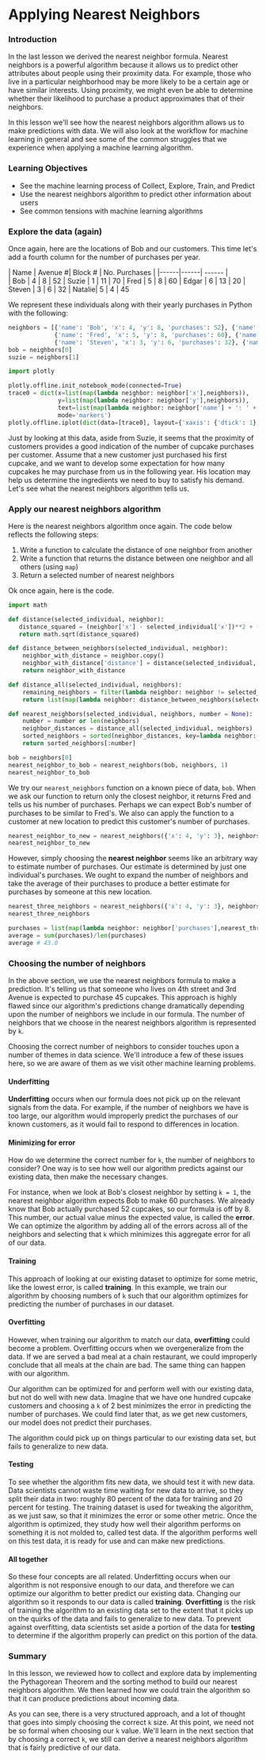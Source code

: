 
# Applying Nearest Neighbors 

### Introduction

In the last lesson we derived the nearest neighbor formula.  Nearest neighbors is a powerful algorithm because it allows us to predict other attributes about people using their proximity data.  For example, those who live in a particular neighborhood may be more likely to be a certain age or have similar interests.  Using proximity, we might even be able to determine whether their likelihood to purchase a product approximates that of their neighbors.

In this lesson we'll see how the nearest neighbors algorithm allows us to make predictions with data.  We will also look at the workflow for machine learning in general and see some of the common struggles that we experience when applying a machine learning algorithm. 

###  Learning Objectives

* See the machine learning process of Collect, Explore, Train, and Predict 
* Use the nearest neighbors algorithm to predict other information about users
* See common tensions with machine learning algorithms

### Explore the data (again)

Once again, here are the locations of Bob and our customers.  This time let's add a fourth column for the number of purchases per year.

| Name | Avenue #| Block # | No. Purchases |
|------|------| ------     |  
| Bob    | 4  |     8     | 52
| Suzie  | 1  |     11     | 70
| Fred   | 5  |     8     | 60
| Edgar  | 6  |     13     | 20
| Steven | 3  |     6     | 32
| Natalie| 5  |     4     | 45

We represent these individuals along with their yearly purchases in Python with the following:


```python
neighbors = [{'name': 'Bob', 'x': 4, 'y': 8, 'purchases': 52}, {'name': 'Suzie', 'x': 1, 'y': 11, 'purchases': 70}, 
             {'name': 'Fred', 'x': 5, 'y': 8, 'purchases': 60}, {'name': 'Edgar', 'x': 6, 'y': 13, 'purchases': 20},
             {'name': 'Steven', 'x': 3, 'y': 6, 'purchases': 32}, {'name': 'Natalie', 'x': 5, 'y': 4, 'purchases': 45}]
bob = neighbors[0]
suzie = neighbors[1]
```


```python
import plotly

plotly.offline.init_notebook_mode(connected=True)
trace0 = dict(x=list(map(lambda neighbor: neighbor['x'],neighbors)), 
              y=list(map(lambda neighbor: neighbor['y'],neighbors)),
              text=list(map(lambda neighbor: neighbor['name'] + ': ' + str(neighbor['purchases']),neighbors)),
              mode='markers')
plotly.offline.iplot(dict(data=[trace0], layout={'xaxis': {'dtick': 1}, 'yaxis': {'dtick': 1}}))
```

Just by looking at this data, aside from Suzie, it seems that the proximity of customers provides a good indication of the number of cupcake purchases per customer.  Assume that a new customer just purchased his first cupcake, and we want to develop some expectation for how many cupcakes he may purchase from us in the following year.  His location may help us determine the ingredients we need to buy to satisfy his demand.  Let's see what the nearest neighbors algorithm tells us.

### Apply our nearest neighbors algorithm

Here is the nearest neighbors algorithm once again.  The code below reflects the following steps:

1. Write a function to calculate the distance of one neighbor from another
2. Write a function that returns the distance between one neighbor and all others (using `map`)
3. Return a selected number of nearest neighbors

Ok once again, here is the code.


```python
import math

def distance(selected_individual, neighbor):
   distance_squared = (neighbor['x'] - selected_individual['x'])**2 + (neighbor['y'] - selected_individual['y'])**2
   return math.sqrt(distance_squared)

def distance_between_neighbors(selected_individual, neighbor):
    neighbor_with_distance = neighbor.copy()
    neighbor_with_distance['distance'] = distance(selected_individual, neighbor)
    return neighbor_with_distance

def distance_all(selected_individual, neighbors):
    remaining_neighbors = filter(lambda neighbor: neighbor != selected_individual, neighbors)
    return list(map(lambda neighbor: distance_between_neighbors(selected_individual, neighbor), remaining_neighbors))
```


```python
def nearest_neighbors(selected_individual, neighbors, number = None):
    number = number or len(neighbors)
    neighbor_distances = distance_all(selected_individual, neighbors)
    sorted_neighbors = sorted(neighbor_distances, key=lambda neighbor: neighbor['distance'])
    return sorted_neighbors[:number]
```


```python
bob = neighbors[0]
nearest_neighbor_to_bob = nearest_neighbors(bob, neighbors, 1)
nearest_neighbor_to_bob
```

We try our `nearest_neighbors` function on a known piece of data, `bob`.  When we ask our function to return only the closest neighbor, it returns Fred and tells us his number of purchases.  Perhaps we can expect Bob's number of purchases to be similar to Fred's.  We also can apply the function to a customer at new location to predict this customer's number of purchases.


```python
nearest_neighbor_to_new = nearest_neighbors({'x': 4, 'y': 3}, neighbors, 1)
nearest_neighbor_to_new
```

However, simply choosing the **nearest neighbor** seems like an arbitrary way to estimate number of purchases.  Our estimate is determined by just one individual's purchases.  We ought to expand the number of neighbors and take the average of their purchases to produce a better estimate for purchases by someone at this new location.


```python
nearest_three_neighbors = nearest_neighbors({'x': 4, 'y': 3}, neighbors, 3)
nearest_three_neighbors
```


```python
purchases = list(map(lambda neighbor: neighbor['purchases'],nearest_three_neighbors))
average = sum(purchases)/len(purchases)
average # 43.0
```

### Choosing the number of neighbors

In the above section, we use the nearest neighbors formula to make a prediction.  It's telling us that someone who lives on 4th street and 3rd Avenue is expected to purchase 45 cupcakes.  This approach is highly flawed since our algorithm's predictions change dramatically depending upon the number of neighbors we include in our formula.  The number of neighbors that we choose in the nearest neighbors algorithm is represented by `k`.

Choosing the correct number of neighbors to consider touches upon a number of themes in data science.  We'll introduce a few of these issues here, so we are aware of them as we visit other machine learning problems.

#### Underfitting

**Underfitting** occurs when our formula does not pick up on the relevant signals from the data.  For example, if the number of neighbors we have is too large, our algorithm would improperly predict the purchases of our known customers, as it would fail to respond to differences in location.

#### Minimizing for error

How do we determine the correct number for `k`, the number of neighbors to consider?  One way is to see how well our algorithm predicts against our existing data, then make the necessary changes.

For instance, when we look at Bob's closest neighbor by setting `k = 1`, the nearest neighbor algorithm expects Bob to make 60 purchases. We already know that Bob actually purchased 52 cupcakes, so our formula is off by 8.  This number, our actual value minus the expected value, is called the **error**.  We can optimize the algorithm by adding all of the errors across all of the neighbors and selecting that `k` which minimizes this aggregate error for all of our data.

#### Training 

This approach of looking at our existing dataset to optimize for some metric, like the lowest error, is called **training**. In this example, we train our algorithm by choosing numbers of `k` such that our algorithm optimizes for predicting the number of purchases in our dataset.

#### Overfitting

However, when training our algorithm to match our data, **overfitting** could become a problem.  Overfitting occurs when we overgeneralize from the data.  If we are served a bad meal at a chain restaurant, we could improperly conclude that all meals at the chain are bad.  The same thing can happen with our algorithm.

Our algorithm can be optimized for and perform well with our existing data, but not do well with new data.  Imagine that we have one hundred cupcake customers and choosing a `k` of 2 best minimizes the error in predicting the number of purchases.  We could find later that, as we get new customers, our model does not predict their purchases.

The algorithm could pick up on things particular to our existing data set, but fails to generalize to new data.

#### Testing 

To see whether the algorithm fits new data, we should test it with new data.  Data scientists cannot waste time waiting for new data to arrive, so they split their data in two: roughly 80 percent of the data for training and 20 percent for testing.  The training dataset is used for tweaking the algorithm, as we just saw, so that it minimizes the error or some other metric.  Once the algorithm is optimized, they study how well their algorithm performs on something it is not molded to, called test data.  If the algorithm performs well on this test data, it is ready for use and can make new predictions.

#### All together

So these four concepts are all related.  Underfitting occurs when our algorithm is not responsive enough to our data, and therefore we can optimize our algorithm to better predict our existing data.  Changing our algorithm so it responds to our data is called **training**.  **Overfitting** is the risk of training the algorithm to an existing data set to the extent that it picks up on the quirks of the data and fails to generalize to new data.  To prevent against overfitting, data scientists set aside a portion of the data for **testing** to determine if the algorithm properly can predict on this portion of the data. 

### Summary

In this lesson, we reviewed how to collect and explore data by implementing the Pythagorean Theorem and the sorting method to build our nearest neighbors algorithm.  We then learned how we could train the algorithm so that it can produce predictions about incoming data.


As you can see, there is a very structured approach, and a lot of thought that goes into simply choosing the correct `k` size.  At this point, we need not be so formal when choosing our `k` value.  We'll learn in the next section that by choosing a correct `k`, we still can derive a nearest neighbors algorithm that is fairly predictive of our data.
